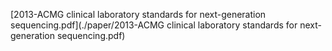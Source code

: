 [2013-ACMG clinical laboratory standards for next-generation sequencing.pdf](./paper/2013-ACMG clinical laboratory standards for next-generation sequencing.pdf)

